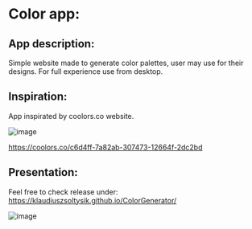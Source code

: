 # Color app:
## App description:
Simple website made to generate color palettes, user may use for their designs. For full experience use from desktop.
## Inspiration:
App inspirated by coolors.co website.       
      
![image](https://user-images.githubusercontent.com/109976941/207610474-f5780a07-082c-415e-8e09-7cdc3f3f6867.png)    
    
https://coolors.co/c6d4ff-7a82ab-307473-12664f-2dc2bd
## Presentation:
Feel free to check release under:    
https://klaudiuszsoltysik.github.io/ColorGenerator/    
    
![image](https://user-images.githubusercontent.com/109976941/210316123-a94c88ab-6806-4d54-92ea-7acc074ddbe1.png)

